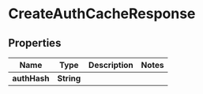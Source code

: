# CreateAuthCacheResponse

## Properties
Name | Type | Description | Notes
------------ | ------------- | ------------- | -------------
**authHash** | **String** |  | 
